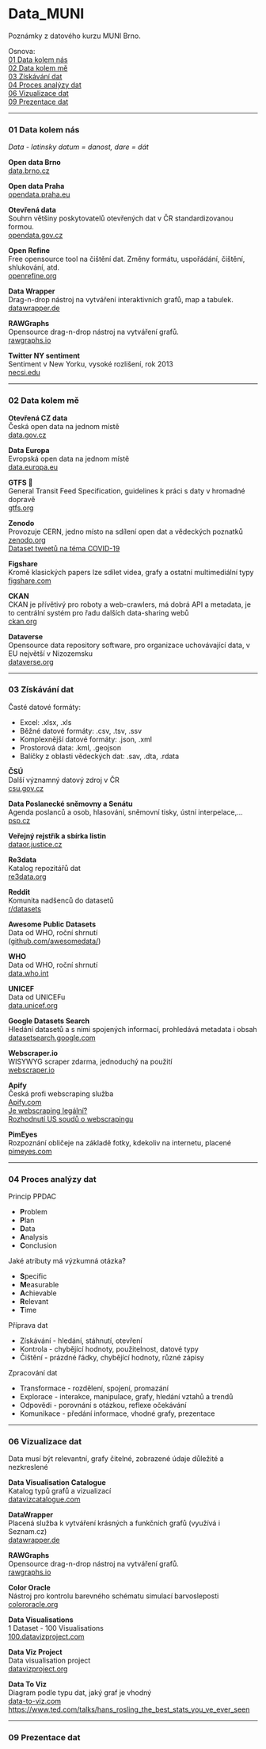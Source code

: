 # Data_MUNI  
Poznámky z datového kurzu MUNI Brno.  
  
Osnova:  
[01 Data kolem nás](#01-Data-kolem-nás)  
[02 Data kolem mě](#02-Data-kolem-mě)  
[03 Získávání dat](#03-Získávání-dat)  
[04 Proces analýzy dat](#04-Proces-analýzy-dat)  
[06 Vizualizace dat](#06-Vizualizace-dat)  
[09 Prezentace dat](#09-Prezentace-dat)  
  
---  
  
### 01 Data kolem nás  
_Data - latinsky datum = danost, dare = dát_  
  
**Open data Brno**  
[data.brno.cz](https://data.brno.cz/)  
  
**Open data Praha**  
[opendata.praha.eu](https://opendata.praha.eu)  
  
**Otevřená data**  
Souhrn většiny poskytovatelů otevřených dat v ČR standardizovanou formou.  
[opendata.gov.cz](https://opendata.gov.cz)  
  
**Open Refine**  
Free opensource tool na čištění dat. Změny formátu, uspořádání, čištění, shlukování, atd.  
[openrefine.org](https://openrefine.org)  
  
**Data Wrapper**  
Drag-n-drop nástroj na vytváření interaktivních grafů, map a tabulek.  
[datawrapper.de](https://www.datawrapper.de)  
  
**RAWGraphs**  
Opensource drag-n-drop nástroj na vytváření grafů.  
[rawgraphs.io](https://www.rawgraphs.io/)  
  
**Twitter NY sentiment**  
Sentiment v New Yorku, vysoké rozlišení, rok 2013  
[necsi.edu](https://necsi.edu/sentiment-in-new-york-city)  
  
---  
  
### 02 Data kolem mě  
  
**Otevřená CZ data**  
Česká open data na jednom místě  
[data.gov.cz](https://data.gov.cz)  
  
**Data Europa**  
Evropská open data na jednom místě  
[data.europa.eu](https://data.europa.eu/en)  
  
**GTFS :train2:**  
General Transit Feed Specification, guidelines k práci s daty v hromadné dopravě  
[gtfs.org](https://gtfs.org)  
  
**Zenodo**  
Provozuje CERN, jedno místo na sdílení open dat a vědeckých poznatků  
[zenodo.org](https://zenodo.org)  
[Dataset tweetů na téma COVID-19](https://zenodo.org/records/6481639)  
  
**Figshare**  
Kromě klasických papers lze sdílet videa, grafy a ostatní multimediální typy  
[figshare.com](https://figshare.com)  
  
**CKAN**  
CKAN je přívětivý pro roboty a web-crawlers, má dobrá API a metadata, je to centrální systém pro řadu dalších data-sharing webů  
[ckan.org](https://ckan.org)  
  
**Dataverse**  
Opensource data repository software, pro organizace uchovávající data, v EU největší v Nizozemsku  
[dataverse.org](https://dataverse.org)  
  
---  
  
### 03 Získávání dat
Časté datové formáty:  
- Excel: .xlsx, .xls  
- Běžné datové formáty: .csv, .tsv, .ssv  
- Komplexnější datové formáty: .json, .xml  
- Prostorová data: .kml, .geojson
- Balíčky z oblasti vědeckých dat: .sav, .dta, .rdata 

**ČSÚ**  
Další významný datový zdroj v ČR  
[csu.gov.cz](https://csu.gov.cz)  
  
**Data Poslanecké sněmovny a Senátu**  
Agenda poslanců a osob, hlasování, sněmovní tisky, ústní interpelace,...  
[psp.cz](https://www.psp.cz/sqw/hp.sqw?k=1300)  
  
**Veřejný rejstřík a sbírka listin**  
[dataor.justice.cz](https://dataor.justice.cz)  
  
**Re3data**  
Katalog repozitářů dat  
[re3data.org](https://www.re3data.org)  
  
**Reddit**  
Komunita nadšenců do datasetů  
[r/datasets](https://data.who.int)  
  
**Awesome Public Datasets**  
Data od WHO, roční shrnutí  
([github.com/awesomedata/](https://github.com/awesomedata/awesome-public-datasets))  
  
**WHO**  
Data od WHO, roční shrnutí  
[data.who.int](https://data.who.int)  
  
**UNICEF**  
Data od UNICEFu  
[data.unicef.org](https://data.unicef.org)  
  
**Google Datasets Search**  
Hledání datasetů a s nimi spojených informací, prohledává metadata i obsah  
[datasetsearch.google.com](https://datasetsearch.research.google.com)  
  
**Webscraper.io**  
WISYWYG scraper zdarma, jednoduchý na použití  
[webscraper.io](https://webscraper.io)  
  
**Apify**  
Česká profi webscraping služba  
[Apify.com](https://apify.com/)  
[Je webscraping legální?](https://blog.apify.com/is-web-scraping-legal/)  
[Rozhodnutí US soudů o webscrapingu](https://techcrunch.com/2022/04/18/web-scraping-legal-court/?guccounter=1)  
  
**PimEyes**  
Rozpoznání obličeje na základě fotky, kdekoliv na internetu, placené  
[pimeyes.com](https://pimeyes.com/)  
  
---  
  
### 04 Proces analýzy dat  
Princip PPDAC  
- **P**roblem  
- **P**lan  
- **D**ata  
- **A**nalysis  
- **C**onclusion  
  
Jaké atributy má výzkumná otázka?  
- **S**pecific  
- **M**easurable  
- **A**chievable  
- **R**elevant  
- **T**ime  
  
Příprava dat  
- Získávání - hledání, stáhnutí, otevření  
- Kontrola - chybějící hodnoty, použitelnost, datové typy  
- Čištění - prázdné řádky, chybějící hodnoty, různé zápisy  
  
Zpracování dat  
- Transformace - rozdělení, spojení, promazání  
- Explorace - interakce, manipulace, grafy, hledání vztahů a trendů  
- Odpovědi - porovnání s otázkou, reflexe očekávání  
- Komunikace - předání informace, vhodné grafy, prezentace  
  
---  
  
### 06 Vizualizace dat  
Data musí být relevantní, grafy čitelné, zobrazené údaje důležité a nezkreslené  
  
**Data Visualisation Catalogue**  
Katalog typů grafů a vizualizací  
[datavizcatalogue.com](https://datavizcatalogue.com)  
  
**DataWrapper**  
Placená služba k vytváření krásných a funkčních grafů (využívá i Seznam.cz)  
[datawrapper.de](https://www.datawrapper.de)  
  
**RAWGraphs**  
Opensource drag-n-drop nástroj na vytváření grafů.  
[rawgraphs.io](https://www.rawgraphs.io/)  
  
**Color Oracle**  
Nástroj pro kontrolu barevného schématu simulací barvosleposti  
[colororacle.org](https://colororacle.org)  
  
**Data Visualisations**  
1 Dataset - 100 Visualisations  
[100.datavizproject.com](https://100.datavizproject.com)  
  
**Data Viz Project**  
Data visualisation project  
[datavizproject.org](https://datavizproject.com)  
  
**Data To Viz**  
Diagram podle typu dat, jaký graf je vhodný  
[data-to-viz.com](https://www.data-to-viz.com)  
https://www.ted.com/talks/hans_rosling_the_best_stats_you_ve_ever_seen
  
---  
  
### 09 Prezentace dat  

  
